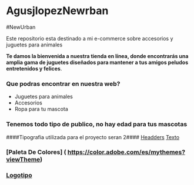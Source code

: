 
# AgusjlopezNewrban

#NewUrban 

Este repositorio esta destinado a mi e-commerce sobre accesorios y juguetes para animales

**Te damos la bienvenida a nuestra tienda en línea, donde encontrarás una amplia gama de juguetes diseñados para mantener a tus amigos peludos entretenidos y felices**.

### Que podras encontrar en nuestra web? ###
* Juguetes para animales
* Accesorios 
* Ropa para tu mascota

### Tenemos todo tipo de publico, no hay edad para tus mascotas ###

####Tipografia utilizada para el proyecto seran 2####
[Headders](https://www.dafont.com/es/donkin.font)
[Texto](https://www.dafont.com/es/donkin.font)

### [Paleta De Colores] ( https://color.adobe.com/es/mythemes?viewTheme)

### [Logotipo](https://www.bing.com/images/search?view=detailV2&ccid=Yu8gVwBA&id=18DB541EB3B5FEFB09992597D594423B3C74F545&thid=OIP.Yu8gVwBAtU7O9vmsFDt8swAAAA&mediaurl=https%3A%2F%2Fventurebeat.com%2Fwp-content%2Fuploads%2F2011%2F12%2Fshodogg_logo.jpg%3Fresize%3D300%252C300%26strip%3Dall&cdnurl=https%3A%2F%2Fth.bing.com%2Fth%2Fid%2FR.62ef20570040b54ecef6f9ac143b7cb3%3Frik%3DRfV0PDtClNWXJQ%26pid%3DImgRaw%26r%3D0&exph=300&expw=300&q=logos+para+juguetes+de+animales&simid=608025906343265252&form=IRPRST&ck=7045DE1867D5CEF061F745A77C56D891&selectedindex=0&ajaxhist=0&ajaxserp=0&vt=0&pivotparams=insightsToken%3Dccid_HHf1dX61*cp_AD8BB079EE2D071ACE03F008B03AA09F*mid_3EE22298395687F77325884AF888C5EC514B7606*simid_607995545201306667*thid_OIP.HHf1dX61gWzaGvvxgmtUXwHaHa&sim=11&iss=VSI&ajaxhist=0&ajaxserp=0)